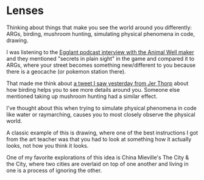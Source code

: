 # Lenses

Thinking about things that make you see the world around you differently: ARGs, birding, mushroom hunting, simulating physical phenomena in code, drawing.

I was listening to the [Egglant podcast interview with the Animal Well maker](https://eggplant.show/139-sticking-to-your-systems-with-animal-well) and they mentioned "secrets in plain sight" in the game and compared it to ARGs, where your street becomes something new/different to you because there is a geocache (or pokemon station there).

That made me think about [a tweet I saw yesterday from Jer Thorp](https://x.com/blprnt/status/1798698976495235307) about how birding helps you to see more details around you. Someone else mentioned taking up mushroom hunting had a similar effect.

I've thought about this when trying to simulate physical phenomena in code like water or raymarching, causes you to most closely observe the physical world.

A classic example of this is drawing, where one of the best instructions I got from the art teacher was that you had to look at something how it actually looks, not how you think it looks.

One of my favorite explorations of this idea is China Mieville's The City & the City, where two cities are overlaid on top of one another and living in one is a process of ignoring the other.

